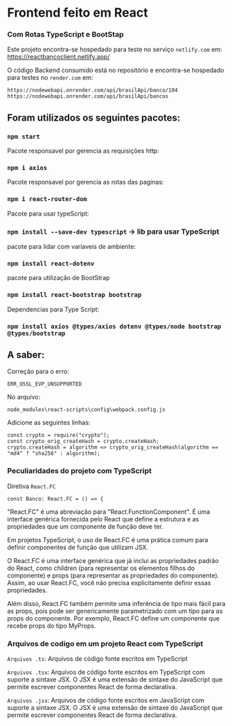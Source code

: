 # Frontend feito em React
### Com Rotas TypeScript e BootStap

Este projeto encontra-se hospedado para teste no serviço `netlify.com` em: https://reactbancoclient.netlify.app/


O código  Backend consumido está no repositório e encontra-se
hospedado para testes no `render.com` em:

    https://nodewebapi.onrender.com/api/brasilApi/banco/104
    https://nodewebapi.onrender.com/api/brasilApi/bancos


## Foram utilizados os seguintes pacotes:

### `npm start`

Pacote responsavel por gerencia as requisições http:
### `npm i axios`

Pacote responsavel por gerencia as rotas das paginas:
### `npm i react-router-dom`  

Pacote para usar typeScript:
### `npm install --save-dev typescript` -> lib para usar TypeScript

pacote para lidar com variaveis de ambiente:
### `npm install react-dotenv` 

pacote para utilização de BootStrap
### `npm install react-bootstrap bootstrap`

Dependencias para Type Script:
### `npm install axios @types/axios dotenv @types/node bootstrap @types/bootstrap`



## A saber:


Correção para o erro:

`ERR_OSSL_EVP_UNSUPPORTED` 

No arquivo:

```node_modules\react-scripts\config\webpack.config.js```


Adicione as seguintes linhas:

```
const crypto = require("crypto");
const crypto_orig_createHash = crypto.createHash;
crypto.createHash = algorithm => crypto_orig_createHash(algorithm == "md4" ? "sha256" : algorithm);
```

### Peculiaridades do projeto com TypeScript


Diretiva `React.FC`

```
const Banco: React.FC = () => {
```

"React.FC" é uma abreviação para "React.FunctionComponent". É uma interface genérica fornecida pelo React que define a estrutura e as propriedades que um componente de função deve ter.

Em projetos TypeScript, o uso de React.FC é uma prática comum para definir componentes de função que utilizam JSX.

O React.FC é uma interface genérica que já inclui as propriedades padrão do React, como children (para representar os elementos filhos do componente) e props (para representar as propriedades do componente). Assim, ao usar React.FC, você não precisa explicitamente definir essas propriedades.

Além disso, React.FC também permite uma inferência de tipo mais fácil para as props, pois pode ser genericamente parametrizado com um tipo para as props do componente. Por exemplo, React.FC<MyProps> define um componente que recebe props do tipo MyProps.



### Arquivos de codigo em um projeto React com TypeScript

`Arquivos .ts`: Arquivos de código fonte escritos em TypeScript

`Arquivos .tsx`: Arquivos de código fonte escritos em TypeScript com suporte a sintaxe JSX. O JSX é uma extensão de sintaxe do JavaScript que permite escrever componentes React de forma declarativa. 

`Arquivos .jsx`: Arquivos de código fonte escritos em JavaScript com suporte a sintaxe JSX. O JSX é uma extensão de sintaxe do JavaScript que permite escrever componentes React de forma declarativa. 